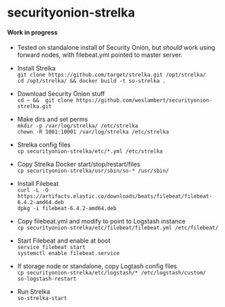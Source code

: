 # securityonion-strelka
#### Work in progress 
  - Tested on standalone install of Security Onion, but *should* work using forward nodes, with filebeat.yml pointed to master server.

- Install Strelka   
`git clone https://github.com/target/strelka.git /opt/strelka/`    
`cd /opt/strelka/ && docker build -t so-strelka .`

- Download Security Onion stuff    
`cd ~ &&  git clone https://github.com/weslambert/securityonion-strelka.git`    

- Make dirs and set perms    
`mkdir -p /var/log/strelka/ /etc/strelka`    
`chown -R 1001:10001 /var/log/strelka /etc/strelka`    

- Strelka config files    
`cp securityonion-strelka/etc/*.yml /etc/strelka`    

- Copy Strelka Docker start/stop/restart/files    
`cp securityonion-strelka/usr/sbin/so-* /usr/sbin/`        

- Install Filebeat   
`curl -L -O https://artifacts.elastic.co/downloads/beats/filebeat/filebeat-6.4.2-amd64.deb`    
`dpkg -i filebeat-6.4.2-amd64.deb`    

- Copy filebeat.yml and modify to point to Logstash instance    
`cp securityonion-strelka/etc/filebeat/filebeat.yml /etc/filebeat/`           

- Start Filebeat and enable at boot    
`service filebeat start`        
`systemctl enable filebeat.service`        

- If storage node or standalone, copy Logtash config files    
`cp securityonion-strelka/etc/logstash/* /etc/logstash/custom/`    
`so-logstash-restart`   

- Run Strelka   
`so-strelka-start` 
